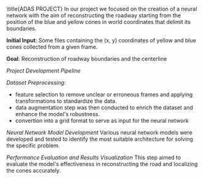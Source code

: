 \title{ADAS PROJECT}
In our project we focused on the creation of a neural network with the aim of reconstructing the roadway starting from the position of the blue and yellow cones
in world coordinates that delimit its boundaries.

**Initial Input**: Some files containing the (x, y) coordinates of yellow and blue cones collected from a given frame.

**Goal**: Reconstruction of roadway boundaries and the centerline

*Project Development Pipeline*

_Dataset Preprocessing_: 
- feature selection to remove unclear or erroneous frames and applying transformations to standardize the data.
- data augmentation step was then conducted to enrich the dataset and enhance the model's robustness.
- convertion into a grid format to serve as input for the neural network

_Neural Network Model Development_
Various neural network models were developed and tested to identify the most suitable architecture for solving the 
specific problem.

_Performance Evaluation and Results Visualization_
This step aimed to evaluate the model's effectiveness in reconstructing the road and localizing the cones accurately.


